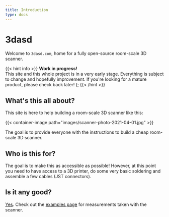 ```yaml
---
title: Introduction
type: docs
---
```


# 3dasd

Welcome to `3dasd.com`, home for a fully open-source room-scale 3D scanner.

{{< hint info >}}
**Work in progress!**  
This site and this whole project is in a very early stage. Everything is subject to
change and hopefully improvement. If you're looking for a mature product, please
check back later! (;
{{< /hint >}}

## What's this all about?

This site is here to help building a room-scale 3D scanner like this:

{{< container-image path="images/scanner-photo-2021-04-01.jpg" >}}

The goal is to provide everyone with the instructions to build a cheap
room-scale 3D scanner.

## Who is this for?

The goal is to make this as accessible as possible! However, at this point you
need to have access to a 3D printer, do some very basic soldering and assemble
a few cables (JST connectors).

## Is it any good?

[Yes](https://about.gitlab.com/is-it-any-good/). Check out the [examples page](https://examples.3dasd.com) for measurements taken with the scanner.